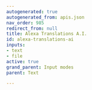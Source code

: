 ```yaml
---
autogenerated: true
autogenerated_from: apis.json
nav_order: 985
redirect_from: null
title: Alexa Translations A.I.
id: alexa-translations-ai
inputs:
- text
- file
active: true
grand_parent: Input modes
parent: Text

---
```


